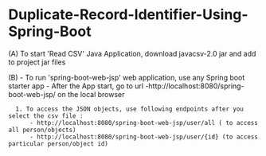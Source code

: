 # Duplicate-Record-Identifier-Using-Spring-Boot

(A) To start 'Read CSV' Java Application, download javacsv-2.0 jar and add to project jar files



(B) - To run 'spring-boot-web-jsp' web application, use any Spring boot starter app
    - After the App start, go to url -http://localhost:8080/spring-boot-web-jsp/ on the local browser

      1. To access the JSON objects, use following endpoints after you select the csv file :
          - http://localhost:8080/spring-boot-web-jsp/user/all ( to access all person/objects)
          - http://localhost:8080/spring-boot-web-jsp/user/{id} (to access particular person/object id)
   
        
